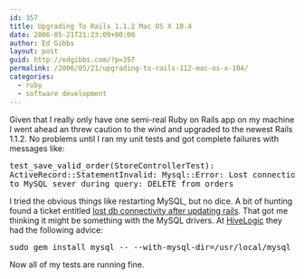 ```yaml
---
id: 357
title: Upgrading To Rails 1.1.2 Mac OS X 10.4
date: 2006-05-21T21:23:09+00:00
author: Ed Gibbs
layout: post
guid: http://edgibbs.com/?p=357
permalink: /2006/05/21/upgrading-to-rails-112-mac-os-x-104/
categories:
  - ruby
  - software development
---
```

Given that I really only have one semi-real Ruby on Rails app on my machine I went ahead an threw caution to the wind and upgraded to the newest Rails 1.1.2. No problems until I ran my unit tests and got complete failures with messages like:

<pre>test_save_valid_order(StoreControllerTest):
ActiveRecord::StatementInvalid: Mysql::Error: Lost connection
to MySQL sever during query: DELETE from orders
</pre>

I tried the obvious things like restarting MySQL, but no dice. A bit of hunting found a ticket entitled [lost db connectivity after updating rails](http://dev.rubyonrails.org/ticket/2889). That got me thinking it might be something with the MySQL drivers. At [HiveLogic](http://hivelogic.com/articles/2005/12/01/ruby_rails_lighttpd_mysql_tiger) they had the following advice:

<pre>sudo gem install mysql -- --with-mysql-dir=/usr/local/mysql</pre>

Now all of my tests are running fine.